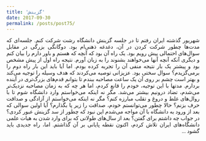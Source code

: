 ```yaml
---
title: 'گزینش'
date: 2017-09-30
permalink: /posts/post75/
---
```

<div align="justify" dir="rtl" style="font-family:vazir;">

شهریور گذشته ایران رفتم تا در جلسه گزینش دانشگاه رشت شرکت کنم. جلسه‌ای که مدت‌ها چطور شرکت کردن در آن، دغدغه ذهنی‌ام بود. دوگانگی بزرگی در مقابل سوال‌های احتمالی پیش رویم بود. یک راه آن بود که آنچه که هستم و باور دارم را بیان کنم و دیگری آنکه آنچه آنها می‌خواهند بشنوند را به زبان آورم. نتیجه راه اول از پیش مشخص بود و پیشتر یک بار نتیجه منفی آن را تجربه کرده بودم. اما آیا باید این بار راه دوم را برمی‌گزیدم؟ سوال سختی بود. عزیزانی توصیه می‌کردند که هدف وسیله را توجیه می‌کند و بهتر است چشم بر روی آن یک ساعت مصاحبه ببندم تا بتوانم قدم‌های بزرگ‌تری در آینده بردارم. مدتها با این توجیه، خودم را قانع کردم، اما هر چه که به زمان مصاحبه نزدیک‌تر می‌شدم، تضاد درونیم بیشتر می‌شد. مگر نه اینکه می‌خواستم وارد دانشگاه شوم تا با روال‌های غلط و دروغ و تقلب مبارزه کنم؟ مگر نه اینکه می‌خواستم از آزادگی و صداقت حرف بزنم؟ حالا چطور می‌توانستم خودم، صداقت را زیر پا بگذارم؟ آیا اولین سوالی که بعد از ورود به دانشگاه با آن مواجه می‌شدم این نبود که چطور از سد گزینش عبور کردی؟ در جواب چه داشتم برای گفتن؟ بعد از سال‌های طولانی که برای وارد شدن به هیات علمی دانشگاه‌های ایران تلاش کردم، اکنون نقطه پایانی بر آن گذاشتم. اما، راه جدیدی باید گشود ...

</div>
